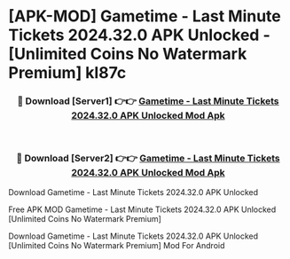 # [APK-MOD] Gametime - Last Minute Tickets 2024.32.0 APK Unlocked - [Unlimited Coins No Watermark Premium] kl87c



<div align="center">
<h3>🔴 Download [Server1] 👉👉 <a href="https://momento.my/?title=Gametime_-_Last_Minute_Tickets_2024.32.0_APK_Unlocked">Gametime - Last Minute Tickets 2024.32.0 APK Unlocked Mod Apk</a></h3><br>

<h3>🔴 Download [Server2] 👉👉 <a href="https://momento.my/?title=Gametime_-_Last_Minute_Tickets_2024.32.0_APK_Unlocked">Gametime - Last Minute Tickets 2024.32.0 APK Unlocked Mod Apk</a></h3>
</div>



Download Gametime - Last Minute Tickets 2024.32.0 APK Unlocked 

Free APK MOD Gametime - Last Minute Tickets 2024.32.0 APK Unlocked [Unlimited Coins No Watermark Premium]

Download Gametime - Last Minute Tickets 2024.32.0 APK Unlocked [Unlimited Coins No Watermark Premium] Mod For Android
